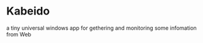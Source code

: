 Kabeido
=======

a tiny universal windows app for gethering and monitoring some infomation from Web
